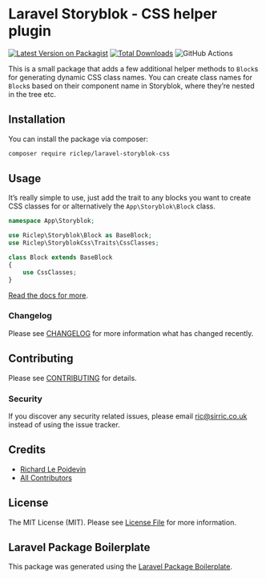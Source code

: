 # Laravel Storyblok - CSS helper plugin

[![Latest Version on Packagist](https://img.shields.io/packagist/v/riclep/laravel-storyblok-css.svg?style=flat-square)](https://packagist.org/packages/riclep/laravel-storyblok-css)
[![Total Downloads](https://img.shields.io/packagist/dt/riclep/laravel-storyblok-css.svg?style=flat-square)](https://packagist.org/packages/riclep/laravel-storyblok-css)
![GitHub Actions](https://github.com/riclep/laravel-storyblok-css/actions/workflows/main.yml/badge.svg)

This is a small package that adds a few additional helper methods to `Block`s for generating dynamic CSS class names. You can create class names for `Block`s based on their component name in Storyblok, where they’re nested in the tree etc.

## Installation

You can install the package via composer:

```bash
composer require riclep/laravel-storyblok-css
```

## Usage

It’s really simple to use, just add the trait to any blocks you want to create CSS classes for or alternatively the `App\Storyblok\Block` class.

```php
namespace App\Storyblok;

use Riclep\Storyblok\Block as BaseBlock;
use Riclep\StoryblokCss\Traits\CssClasses;

class Block extends BaseBlock
{
	use CssClasses;
}
```

[Read the docs for more](https://ls.sirric.co.uk/docs/2.13/views#creating-css-class-names).

### Changelog

Please see [CHANGELOG](CHANGELOG.md) for more information what has changed recently.

## Contributing

Please see [CONTRIBUTING](CONTRIBUTING.md) for details.

### Security

If you discover any security related issues, please email ric@sirric.co.uk instead of using the issue tracker.

## Credits

-   [Richard Le Poidevin](https://github.com/riclep)
-   [All Contributors](../../contributors)

## License

The MIT License (MIT). Please see [License File](LICENSE.md) for more information.

## Laravel Package Boilerplate

This package was generated using the [Laravel Package Boilerplate](https://laravelpackageboilerplate.com).
